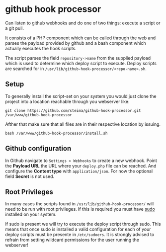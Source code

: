 # github hook processor

Can listen to github webhooks and do one of two things: execute a script or a git pull.

It consists of a PHP component which can be called through the web and parses the payload provided by github and a bash component which actually executes the hook scripts.

The script parses the field `repository->name` from the supplied payload which is used to determine which deploy script to execute. Deploy scripts are searched for in `/usr/lib/github-hook-processor/<repo-name>.sh`.

## Setup

To generally install the script-set on your system you would just clone the project into a location reachable through you webserver like:

```
git clone https://github.com/steima/github-hook-processor.git /var/www/github-hook-processor
```

Afther that make sure that all files are in their respective location by issuing.

```
bash /var/www/github-hook-processor/install.sh
```

## Github configuration

In Github navigate to `Settings > Webhooks` to create a new webhook. Point the **Payload URL** the URL where your `deploy.php` file can be reached. And configure the **Content type** with `application/json`. For now the optional field **Secret** is not used.

## Root Privileges

In many cases the scripts found in `/usr/lib/github-hook-processor/` will need to be run with root privileges. If this is required you must have [sudo](https://www.sudo.ws/download.html) installed on your system.

If sudo is present we will try to execute the deploy script through sudo. This means that once sudo is installed a valid configuration for each of your deploy scripts must be presente in `/etc/sudoers`. It is strongly advised to refrain from setting wildcard permissions for the user running the webserver!
